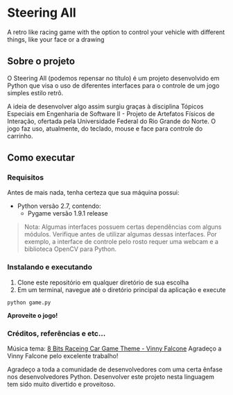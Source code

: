 Steering All
============


A retro like racing game with the option to control your vehicle with different things, like your face or a drawing

## Sobre o projeto ##
O Steering All (podemos repensar no título) é um projeto desenvolvido em Python que visa o uso de diferentes interfaces para o controle de um jogo simples estilo retrô.

A ideia de desenvolver algo assim surgiu graças à disciplina Tópicos Especiais em Engenharia de Software II - Projeto de Artefatos Físicos de Interação, ofertada pela Universidade Federal do Rio Grande do Norte. O jogo faz uso, atualmente, do teclado, mouse e face para controle do carrinho.


## Como executar ##

### Requisitos ###

Antes de mais nada, tenha certeza que sua máquina possui:
* Python versão 2.7, contendo:
  * Pygame versão 1.9.1 release

> Nota:  Algumas interfaces possuem certas dependências com alguns módulos. Verifique antes de utilizar algumas dessas interfaces. Por exemplo, a interface de controle pelo rosto requer uma webcam e a biblioteca OpenCV para Python.

### Instalando e executando ###

1. Clone este repositório em qualquer diretório de sua escolha
2. Em um terminal, navegue até o diretório principal da aplicação e execute

```
python game.py
```
**Aproveite o jogo!**

### Créditos, referências e etc...

Música tema: [8 Bits Raceing Car Game Theme - Vinny Falcone](http://www.premiumbeat.com/royalty_free_music/songs/8-bits-racing-car-game-theme)
Agradeço a Vinny Falcone pelo excelente trabalho!

Agradeço a toda a comunidade de desenvolvedores com uma certa ênfase nos desenvolvedores Python. Desenvolver este projeto nesta linguagem tem sido muito divertido e proveitoso.
